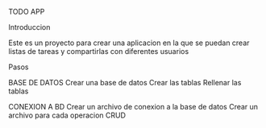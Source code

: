 TODO APP

Introduccion

Este es un proyecto para crear una aplicacion en la que se puedan crear listas de tareas y compartirlas con diferentes usuarios

Pasos

BASE DE DATOS
Crear una base de datos
Crear las tablas
Rellenar las tablas

CONEXION A BD
Crear un archivo de conexion a la base de datos
Crear un archivo para cada operacion CRUD

